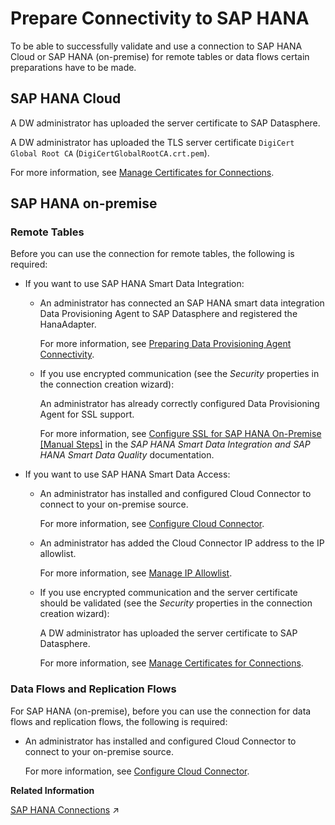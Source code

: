 <!-- loiod7f22cffa3d443669fec3003971e7638 -->

# Prepare Connectivity to SAP HANA

To be able to successfully validate and use a connection to SAP HANA Cloud or SAP HANA \(on-premise\) for remote tables or data flows certain preparations have to be made.



<a name="loiod7f22cffa3d443669fec3003971e7638__section_zt1_2l1_z4b"/>

## SAP HANA Cloud

A DW administrator has uploaded the server certificate to SAP Datasphere.

A DW administrator has uploaded the TLS server certificate `DigiCert Global Root CA` \(`DigiCertGlobalRootCA.crt.pem`\).

For more information, see [Manage Certificates for Connections](manage-certificates-for-connections-46f5467.md).



<a name="loiod7f22cffa3d443669fec3003971e7638__section_iz1_bm1_z4b"/>

## SAP HANA on-premise





### Remote Tables

Before you can use the connection for remote tables, the following is required:

-   If you want to use SAP HANA Smart Data Integration:

    -   An administrator has connected an SAP HANA smart data integration Data Provisioning Agent to SAP Datasphere and registered the HanaAdapter.

        For more information, see [Preparing Data Provisioning Agent Connectivity](preparing-data-provisioning-agent-connectivity-f1a39d1.md).

    -   If you use encrypted communication \(see the *Security* properties in the connection creation wizard\):

        An administrator has already correctly configured Data Provisioning Agent for SSL support.

        For more information, see [Configure SSL for SAP HANA On-Premise \[Manual Steps\]](https://help.sap.com/docs/HANA_SMART_DATA_INTEGRATION/7952ef28a6914997abc01745fef1b607/caeef0265b14482eb355b101c9cb92df.html?version=latest) in the *SAP HANA Smart Data Integration and SAP HANA Smart Data Quality* documentation.


-   If you want to use SAP HANA Smart Data Access:

    -   An administrator has installed and configured Cloud Connector to connect to your on-premise source.

        For more information, see [Configure Cloud Connector](configure-cloud-connector-f289920.md).

    -   An administrator has added the Cloud Connector IP address to the IP allowlist.

        For more information, see [Manage IP Allowlist](manage-ip-allowlist-a3c2145.md).

    -   If you use encrypted communication and the server certificate should be validated \(see the *Security* properties in the connection creation wizard\):

        A DW administrator has uploaded the server certificate to SAP Datasphere.

        For more information, see [Manage Certificates for Connections](manage-certificates-for-connections-46f5467.md).





### Data Flows and Replication Flows

For SAP HANA \(on-premise\), before you can use the connection for data flows and replication flows, the following is required:

-   An administrator has installed and configured Cloud Connector to connect to your on-premise source.

    For more information, see [Configure Cloud Connector](configure-cloud-connector-f289920.md).


**Related Information**  


[SAP HANA Connections](https://help.sap.com/viewer/9f36ca35bc6145e4acdef6b4d852d560/DEV_CURRENT/en-US/e6b63f176d3640609adcf06297fb37e9.html#loioe6b63f176d3640609adcf06297fb37e9 "Use an SAP HANA connection to access data from a remote SAP HANA database (on-premise or cloud).") :arrow_upper_right:

